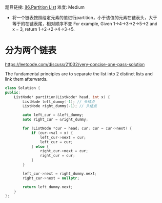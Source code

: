 题目链接: [86.Partition List][1]
难度: Medium

- 将一个链表按照给定元素的值进行partition，小于该值的元素在链表头，大于等于的在链表尾，相对顺序不变
For example,
Given 1->4->3->2->5->2 and x = 3,
return 1->2->2->4->3->5.


# 分为两个链表
https://leetcode.com/discuss/21032/very-concise-one-pass-solution

The fundamental principles are to separate the list into 2 distinct lists and link them afterwards.
```cpp
class Solution {
public:
    ListNode* partition(ListNode* head, int x) {
        ListNode left_dummy(-1); // 头结点
        ListNode right_dummy(-1); // 头结点

        auto left_cur = &left_dummy;
        auto right_cur = &right_dummy;

        for (ListNode *cur = head; cur; cur = cur->next) {
            if (cur->val < x) {
                left_cur->next = cur;
                left_cur = cur;
            } else {
                right_cur->next = cur;
                right_cur = cur;
            }
        }

        left_cur->next = right_dummy.next;
        right_cur->next = nullptr;

        return left_dummy.next;
    }
};
```

[1]: https://leetcode.com/problems/partition-list/